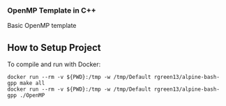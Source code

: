 ### OpenMP Template in C++ ###

Basic OpenMP template

## How to Setup Project ##

To compile and run with Docker:

```
docker run --rm -v ${PWD}:/tmp -w /tmp/Default rgreen13/alpine-bash-gpp make all
docker run --rm -v ${PWD}:/tmp -w /tmp/Default rgreen13/alpine-bash-gpp ./OpenMP
```
